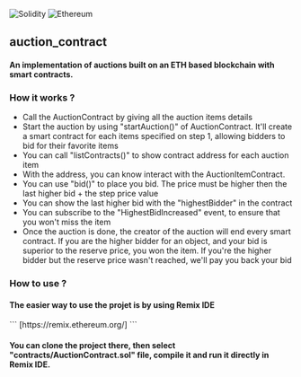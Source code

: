 ![Solidity](https://img.shields.io/badge/Solidity-%23363636.svg?style=for-the-badge&logo=solidity&logoColor=white) ![Ethereum](https://img.shields.io/badge/Ethereum-3C3C3D?style=for-the-badge&logo=Ethereum&logoColor=white)

## auction_contract

<h4>An implementation of auctions built on an ETH based blockchain with smart contracts.</h4>

<h3>How it works ?</h3>

- Call the AuctionContract by giving all the auction items details
- Start the auction by using "startAuction()" of AuctionContract. It'll create a smart contract for each items specified on step 1, allowing bidders to bid for their favorite items
- You can call "listContracts()" to show contract address for each auction item
- With the address, you can know interact with the AuctionItemContract.
- You can use "bid()" to place you bid. The price must be higher then the last higher bid + the step price value
- You can show the last higher bid with the "highestBidder" in the contract
- You can subscribe to the "HighestBidIncreased" event, to ensure that you won't miss the item
- Once the auction is done, the creator of the auction will end every smart contract. If you are the higher bidder for an object, and your bid is superior to the reserve price, you won the item. If you're the higher bidder but the reserve price wasn't reached, we'll pay you back your bid

<h3>How to use ?</h3>

<h4>The easier way to use the projet is by using Remix IDE</h4>
```
[https://remix.ethereum.org/]
```
<h4>You can clone the project there, then select "contracts/AuctionContract.sol" file, compile it and run it directly in Remix IDE.</h4>
